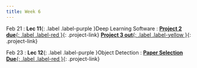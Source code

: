 ```yaml
---
title: Week 6
---
```


Feb 21
: **Lec 11**{: .label .label-purple }Deep Learning Software
: [**Project 2 due**{: .label .label-red }](/projects/#project-2){: .project-link} [**Project 3 out**{: .label .label-yellow }](/projects/#project-3){: .project-link} 

Feb 23
: **Lec 12**{: .label .label-purple }Object Detection
: [**Paper Selection Due**{: .label .label-red }](/projects/#final-project){: .project-link}
<!-- Feb 10
: **Dis 6**{: .label .label-blue }[Tensorflow, Keras, Darknet, etc.](#)
 -->
